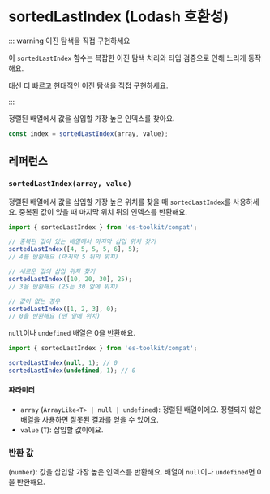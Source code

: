 # sortedLastIndex (Lodash 호환성)

::: warning 이진 탐색을 직접 구현하세요

이 `sortedLastIndex` 함수는 복잡한 이진 탐색 처리와 타입 검증으로 인해 느리게 동작해요.

대신 더 빠르고 현대적인 이진 탐색을 직접 구현하세요.

:::

정렬된 배열에서 값을 삽입할 가장 높은 인덱스를 찾아요.

```typescript
const index = sortedLastIndex(array, value);
```

## 레퍼런스

### `sortedLastIndex(array, value)`

정렬된 배열에서 값을 삽입할 가장 높은 위치를 찾을 때 `sortedLastIndex`를 사용하세요. 중복된 값이 있을 때 마지막 위치 뒤의 인덱스를 반환해요.

```typescript
import { sortedLastIndex } from 'es-toolkit/compat';

// 중복된 값이 있는 배열에서 마지막 삽입 위치 찾기
sortedLastIndex([4, 5, 5, 5, 6], 5);
// 4를 반환해요 (마지막 5 뒤의 위치)

// 새로운 값의 삽입 위치 찾기
sortedLastIndex([10, 20, 30], 25);
// 3을 반환해요 (25는 30 앞에 위치)

// 값이 없는 경우
sortedLastIndex([1, 2, 3], 0);
// 0을 반환해요 (맨 앞에 위치)
```

`null`이나 `undefined` 배열은 0을 반환해요.

```typescript
import { sortedLastIndex } from 'es-toolkit/compat';

sortedLastIndex(null, 1); // 0
sortedLastIndex(undefined, 1); // 0
```

#### 파라미터

- `array` (`ArrayLike<T> | null | undefined`): 정렬된 배열이에요. 정렬되지 않은 배열을 사용하면 잘못된 결과를 얻을 수 있어요.
- `value` (`T`): 삽입할 값이에요.

### 반환 값

(`number`): 값을 삽입할 가장 높은 인덱스를 반환해요. 배열이 `null`이나 `undefined`면 0을 반환해요.

